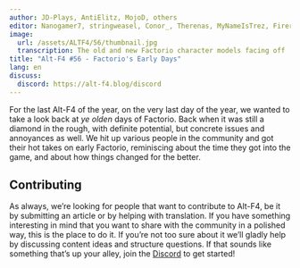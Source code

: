 ```yaml
---
author: JD-Plays, AntiElitz, MojoD, others
editor: Nanogamer7, stringweasel, Conor_, Therenas, MyNameIsTrez, Firerazer
image:
  url: /assets/ALTF4/56/thumbnail.jpg
  transcription: The old and new Factorio character models facing off
title: "Alt-F4 #56 - Factorio's Early Days"
lang: en
discuss:
  discord: https://alt-f4.blog/discord
---
```


For the last Alt-F4 of the year, on the very last day of the year, we wanted to take a look back at *ye olden* days of Factorio. Back when it was still a diamond in the rough, with definite potential, but concrete issues and annoyances as well. We hit up various people in the community and got their hot takes on early Factorio, reminiscing about the time they got into the game, and about how things changed for the better.

## Contributing

As always, we’re looking for people that want to contribute to Alt-F4, be it by submitting an article or by helping with translation. If you have something interesting in mind that you want to share with the community in a polished way, this is the place to do it. If you’re not too sure about it we’ll gladly help by discussing content ideas and structure questions. If that sounds like something that’s up your alley, join the [Discord](https://alt-f4.blog/discord) to get started!
